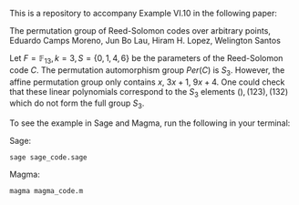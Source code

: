This is a repository to accompany Example VI.10 in the following paper:

The permutation group of Reed-Solomon codes over arbitrary points, Eduardo Camps Moreno, Jun Bo Lau, Hiram H. Lopez, Welington Santos

Let $F= \mathbb{F}_{13}, k = 3, S = \{ 0,1,4,6\}$ be the parameters of the Reed-Solomon code $C$. The permutation automorphism group $Per(C)$ is $S_3$. However, the affine permutation group only contains $x$, $3x + 1$, $9x+4$. One could check that these linear polynomials correspond to the $S_3$ elements $(), (123),(132)$ which do not form the full group $S_3$.

To see the example in Sage and Magma, run the following in your terminal:

Sage:

```
sage sage_code.sage
```

Magma:

```
magma magma_code.m
```
